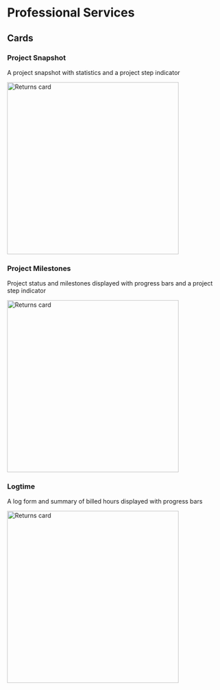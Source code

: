 # Professional Services

## Cards

### Project Snapshot

A project snapshot with statistics and a project step indicator

<img width="400" alt="Returns card" src="https://github.com/user-attachments/assets/6f92a030-2802-4835-a7c3-1b0ec31101ad">

### Project Milestones

Project status and milestones displayed with progress bars and a project step indicator

<img width="400" alt="Returns card" src="https://github.com/user-attachments/assets/124f0b25-0f23-40b8-bf45-faa99eada6c2">

### Logtime

A log form and summary of billed hours displayed with progress bars

<img width="400" alt="Returns card" src="https://github.com/user-attachments/assets/2166369e-3df1-40d4-bdcb-9744fef638d2">

